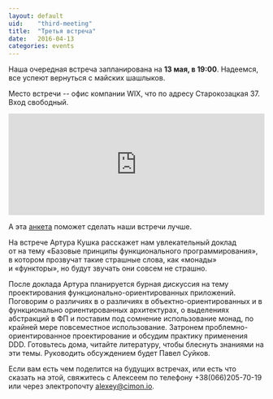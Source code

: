 ```yaml
---
layout: default
uid:    "third-meeting"
title:  "Третья встреча"
date:   2016-04-13
categories: events
---
```

Наша очередная встреча запланирована на&nbsp;**13&nbsp;мая, в&nbsp;19:00**. Надеемся, все успеют вернуться с&nbsp;майских шашлыков.

Место встречи -- офис компании WIX, что по адресу Старокозацкая 37. Вход свободный.

<iframe src="https://www.google.com/maps/embed?pb=!1m18!1m12!1m3!1d42337.95588602765!2d34.97520039897544!3d48.45418403139598!2m3!1f0!2f0!3f0!3m2!1i1024!2i768!4f13.1!3m3!1m2!1s0x40dbe2e40d8e1d23%3A0xce784c981c829617!2sWix.com!5e0!3m2!1sru!2sua!4v1463041813431" width="100%" height="200" frameborder="0" style="border:0" allowfullscreen></iframe>

А&nbsp;эта [анкета](http://goo.gl/forms/t4F7hcI5lx) поможет сделать наши встречи лучше.

На&nbsp;встрече Артура Кушка расскажет нам увлекательный доклад от&nbsp;на&nbsp;тему &laquo;Базовые принципы функционального программирования&raquo;, в&nbsp;котором прозвучат такие страшные слова, как &laquo;монады&raquo; и&nbsp;&laquo;функторы&raquo;, но&nbsp;будут звучать они совсем не&nbsp;страшно.

После доклада Артура планируется бурная дискуссия на тему проектирования функционально-ориентированных приложений. Поговорим о различиях в о различиях в объектно-ориентированных и в функционально ориентированных архитектурах, о выделениях абстракций в ФП и поставим под сомнение использование монад, по крайней мере повсеместное использование. Затронем проблемно-ориентированное проектирование и обсудим практику применения DDD. Готовьтесь дома, читайте литературу, чтобы блеснуть знаниями на эти темы. Руководить обсуждением будет Павел Суйков.

Если вам есть чем поделится на&nbsp;будущих встречах, или есть что сказать на&nbsp;этой, свяжитесь с&nbsp;Алексеем по&nbsp;телефону +38(066)205-70-19 или через электропочту [alexey@cimon.io](mailto:alexey@cimon.io).
